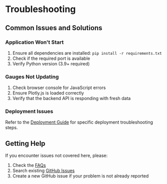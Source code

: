 # Troubleshooting

## Common Issues and Solutions

### Application Won't Start

1. Ensure all dependencies are installed: `pip install -r requirements.txt`
2. Check if the required port is available
3. Verify Python version (3.9+ required)

### Gauges Not Updating

1. Check browser console for JavaScript errors
2. Ensure Plotly.js is loaded correctly
3. Verify that the backend API is responding with fresh data

### Deployment Issues

Refer to the [Deployment Guide](https://github.com/James23xr/cloudpulse/blob/main/docs/deployment-guide.md) for specific deployment troubleshooting steps.

## Getting Help

If you encounter issues not covered here, please:

1. Check the [FAQs](FAQs)
2. Search existing [GitHub Issues](https://github.com/James23xr/cloudpulse/issues)
3. Create a new GitHub issue if your problem is not already reported
